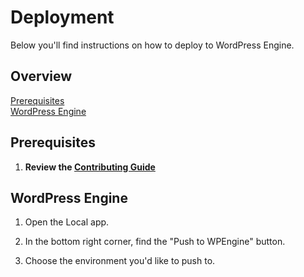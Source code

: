 # Deployment

Below you'll find instructions on how to deploy to WordPress Engine.

## Overview

[Prerequisites](#prerequisites)  
[WordPress Engine](#wordpress-engine)  

## Prerequisites

1. **Review the [Contributing Guide](CONTRIBUTING.md)**

[1]: ./CONTRIBUTING.md

## WordPress Engine

1. Open the Local app.

1. In the bottom right corner, find the "Push to WPEngine" button.

1. Choose the environment you'd like to push to.
